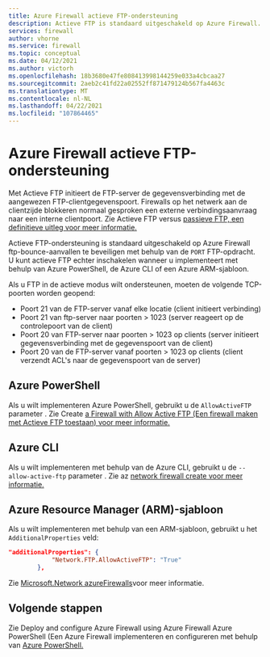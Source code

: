 ```yaml
---
title: Azure Firewall actieve FTP-ondersteuning
description: Actieve FTP is standaard uitgeschakeld op Azure Firewall. U kunt deze inschakelen met behulp van PowerShell, CLI en ARM-sjabloon.
services: firewall
author: vhorne
ms.service: firewall
ms.topic: conceptual
ms.date: 04/12/2021
ms.author: victorh
ms.openlocfilehash: 18b3680e47fe808413998144259e033a4cbcaa27
ms.sourcegitcommit: 2aeb2c41fd22a02552ff871479124b567fa4463c
ms.translationtype: MT
ms.contentlocale: nl-NL
ms.lasthandoff: 04/22/2021
ms.locfileid: "107864465"
---
```

# <a name="azure-firewall-active-ftp-support"></a>Azure Firewall actieve FTP-ondersteuning

Met Actieve FTP initieert de FTP-server de gegevensverbinding met de aangewezen FTP-clientgegevenspoort. Firewalls op het netwerk aan de clientzijde blokkeren normaal gesproken een externe verbindingsaanvraag naar een interne clientpoort. Zie Actieve FTP versus [passieve FTP, een definitieve uitleg voor meer informatie.](https://slacksite.com/other/ftp.html)

Actieve FTP-ondersteuning is standaard uitgeschakeld op Azure Firewall ftp-bounce-aanvallen te beveiligen met behulp van de `PORT` FTP-opdracht. U kunt actieve FTP echter inschakelen wanneer u implementeert met behulp van Azure PowerShell, de Azure CLI of een Azure ARM-sjabloon.

Als u FTP in de actieve modus wilt ondersteunen, moeten de volgende TCP-poorten worden geopend:

- Poort 21 van de FTP-server vanaf elke locatie (client initieert verbinding)
- Poort 21 van ftp-server naar poorten > 1023 (server reageert op de controlepoort van de client)
- Poort 20 van FTP-server naar poorten > 1023 op clients (server initieert gegevensverbinding met de gegevenspoort van de client)
- Poort 20 van de FTP-server vanaf poorten > 1023 op clients (client verzendt ACL's naar de gegevenspoort van de server)

## <a name="azure-powershell"></a>Azure PowerShell

Als u wilt implementeren Azure PowerShell, gebruikt u de `AllowActiveFTP` parameter . Zie Create [a Firewall with Allow Active FTP (Een firewall maken met Actieve FTP toestaan) voor meer informatie.](/powershell/module/az.network/new-azfirewall#16---create-a-firewall-with-allow-active-ftp-)

## <a name="azure-cli"></a>Azure CLI

Als u wilt implementeren met behulp van de Azure CLI, gebruikt u de `--allow-active-ftp` parameter . Zie az [network firewall create voor meer informatie.](/cli/azure/network/firewall#az_network_firewall_create-optional-parameters) 

## <a name="azure-resource-manager-arm-template"></a>Azure Resource Manager (ARM)-sjabloon

Als u wilt implementeren met behulp van een ARM-sjabloon, gebruikt u het `AdditionalProperties` veld:

```json
"additionalProperties": {
            "Network.FTP.AllowActiveFTP": "True"
        },
```
Zie [Microsoft.Network azureFirewalls](/azure/templates/microsoft.network/azurefirewalls)voor meer informatie.

## <a name="next-steps"></a>Volgende stappen

Zie Deploy and configure Azure Firewall using Azure Firewall Azure PowerShell (Een Azure Firewall implementeren en configureren met behulp van [Azure PowerShell.](deploy-ps.md)